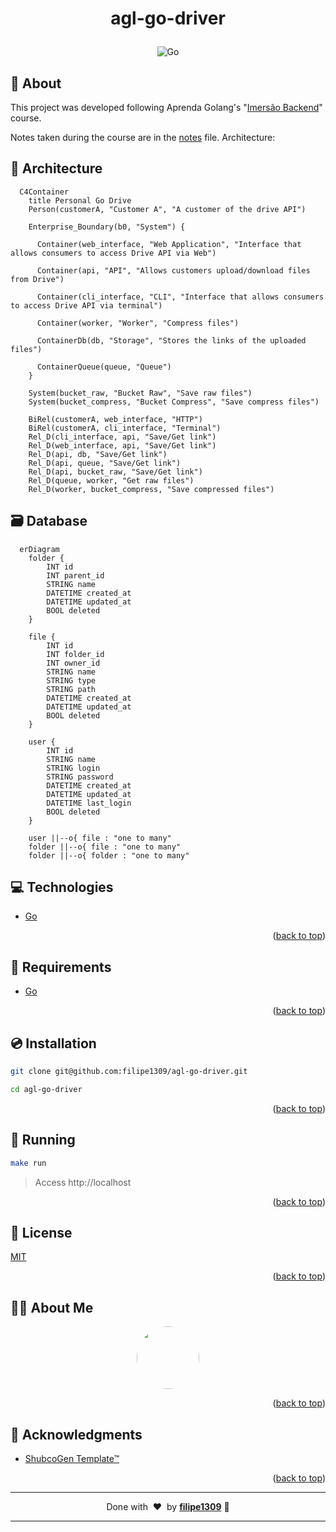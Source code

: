 <a name="readme-top"></a>

# <p align="center">agl-go-driver</p>

<p align="center">
    <img src="https://img.shields.io/badge/Code-Go-informational?style=flat-square&logo=go&color=00ADD8" alt="Go" />
</p>

## 💬 About

This project was developed following Aprenda Golang's "[Imersão Backend](https://aprendagolang.com.br/courses/imersao-backend)" course.

Notes taken during the course are in the [notes](notes.md) file.
Architecture:

## :art: Architecture

```mermaid
  C4Container
    title Personal Go Drive
    Person(customerA, "Customer A", "A customer of the drive API")

    Enterprise_Boundary(b0, "System") {  
      
      Container(web_interface, "Web Application", "Interface that allows consumers to access Drive API via Web")
      
      Container(api, "API", "Allows customers upload/download files from Drive")

      Container(cli_interface, "CLI", "Interface that allows consumers to access Drive API via terminal")

      Container(worker, "Worker", "Compress files")
      
      ContainerDb(db, "Storage", "Stores the links of the uploaded files")
      
      ContainerQueue(queue, "Queue")
    }

    System(bucket_raw, "Bucket Raw", "Save raw files")
    System(bucket_compress, "Bucket Compress", "Save compress files")

    BiRel(customerA, web_interface, "HTTP")
    BiRel(customerA, cli_interface, "Terminal")
    Rel_D(cli_interface, api, "Save/Get link")
    Rel_D(web_interface, api, "Save/Get link")
    Rel_D(api, db, "Save/Get link")
    Rel_D(api, queue, "Save/Get link")
    Rel_D(api, bucket_raw, "Save/Get link")
    Rel_D(queue, worker, "Get raw files")
    Rel_D(worker, bucket_compress, "Save compressed files")
```

## :card_file_box: Database

```mermaid
  erDiagram
    folder {
        INT id
        INT parent_id
        STRING name
        DATETIME created_at
        DATETIME updated_at
        BOOL deleted
    }

    file {
        INT id
        INT folder_id
        INT owner_id
        STRING name
        STRING type
        STRING path
        DATETIME created_at
        DATETIME updated_at
        BOOL deleted
    }

    user {
        INT id
        STRING name
        STRING login
        STRING password
        DATETIME created_at
        DATETIME updated_at
        DATETIME last_login
        BOOL deleted
    }

    user ||--o{ file : "one to many"
    folder ||--o{ file : "one to many"
    folder ||--o{ folder : "one to many"
```

## :computer: Technologies

- [Go](https://golang.org/)

<p align="right">(<a href="#readme-top">back to top</a>)</p>

## :scroll: Requirements

- [Go](https://golang.org/)

<p align="right">(<a href="#readme-top">back to top</a>)</p>

## :cd: Installation

```sh
git clone git@github.com:filipe1309/agl-go-driver.git
```

```sh
cd agl-go-driver
```

<p align="right">(<a href="#readme-top">back to top</a>)</p>

## :runner: Running

```sh
make run
```

> Access http://localhost

<p align="right">(<a href="#readme-top">back to top</a>)</p>

<!-- ## :white_check_mark: Tests

After up the container:

```sh
docker-compose exec -t {{ CONTAINER_SERVICE_NAME }} ./vendor/bin/phpunit
```

## Contributing

Pull requests are welcome. For major changes, please open an issue first to discuss what you would like to change.

Please make sure to update tests as appropriate. -->

## :memo: License

[MIT](https://choosealicense.com/licenses/mit/)

<p align="right">(<a href="#readme-top">back to top</a>)</p>

## 🧙‍♂️ About Me

<p align="center">
    <a style="font-weight: bold" href="https://github.com/filipe1309/agl-go-driver/">
    <img style="border-radius:50%" width="100px; "src="https://github.com/filipe1309.png"/>
    </a>
</p>

<p align="right">(<a href="#readme-top">back to top</a>)</p>

## :clap: Acknowledgments

- [ShubcoGen Template™](https://github.com/filipe1309/shubcogen-template)

<p align="right">(<a href="#readme-top">back to top</a>)</p>

---

<p align="center">
    Done with&nbsp;&nbsp;♥️&nbsp;&nbsp;by <a style="font-weight: bold" href="https://github.com/filipe1309/">filipe1309</a> 🖖
</p>

---

